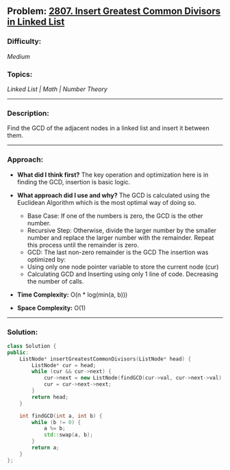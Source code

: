 
## Problem: [2807. Insert Greatest Common Divisors in Linked List](https://leetcode.com/problems/insert-greatest-common-divisors-in-linked-list/)

### Difficulty:
*Medium*

### Topics:
*Linked List | Math | Number Theory*

---

### Description:
Find the GCD of the adjacent nodes in a linked list and insert it between them.

---

### Approach:
- **What did I think first?**
    The key operation and optimization here is in finding the GCD, insertion is basic logic.

- **What approach did I use and why?**
    The GCD is calculated using the Euclidean Algorithm which is the most optimal way of doing so.
    - Base Case: If one of the numbers is zero, the GCD is the other number.
    - Recursive Step: Otherwise, divide the larger number by the smaller number and replace the larger number with the remainder. Repeat this process until the remainder is zero.
    - GCD: The last non-zero remainder is the GCD
    The insertion was optimized by:
    - Using only one node pointer variable to store the current node (cur)
    - Calculating GCD and Inserting using only 1 line of code. Decreasing the number of calls.
- **Time Complexity:** O(n * log(min(a, b)))
- **Space Complexity:** O(1)

---

### Solution:
```cpp
class Solution {
public:
    ListNode* insertGreatestCommonDivisors(ListNode* head) {
        ListNode* cur = head;
        while (cur && cur->next) {
            cur->next = new ListNode(findGCD(cur->val, cur->next->val),cur->next);
            cur = cur->next->next; 
        }
        return head;
    }

    int findGCD(int a, int b) {
        while (b != 0) {
            a %= b;
            std::swap(a, b);
        }
        return a;
    }
};
```

